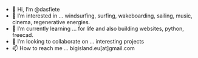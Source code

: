 - 👋 Hi, I’m @dasfiete
- 👀 I’m interested in ... windsurfing, surfing, wakeboarding, sailing, music, cinema, regenerative energies.  
- 🌱 I’m currently learning ... for life and also building websites, python, freecad.  
- 💞️ I’m looking to collaborate on ... interesting projects
- 📫 How to reach me ... bigisland.eu[at]gmail.com

<!---
dasfiete/dasfiete is a ✨ special ✨ repository because its `README.md` (this file) appears on your GitHub profile.
You can click the Preview link to take a look at your changes.
--->
